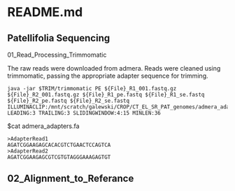 # README.md 
Patellifolia Sequencing
-
01_Read_Processing_Trimmomatic

The raw reads were downloaded from admera. Reads were cleaned using trimmomatic, passing the appropriate adapter sequence for trimming.
```
java -jar $TRIM/trimmomatic PE ${File}_R1_001.fastq.gz ${File}_R2_001.fastq.gz ${File}_R1_pe.fastq ${File}_R1_se.fastq ${File}_R2_pe.fastq ${File}_R2_se.fastq ILLUMINACLIP:/mnt/scratch/galewski/CROP/CT_EL_SR_PAT_genomes/admera_adapters.fa:2:30:10 LEADING:3 TRAILING:3 SLIDINGWINDOW:4:15 MINLEN:36
```
$cat admera_adapters.fa
```
>AdapterRead1
AGATCGGAAGAGCACACGTCTGAACTCCAGTCA
>AdapterRead2
AGATCGGAAGAGCGTCGTGTAGGGAAAGAGTGT
```
02_Alignment_to_Referance
-












